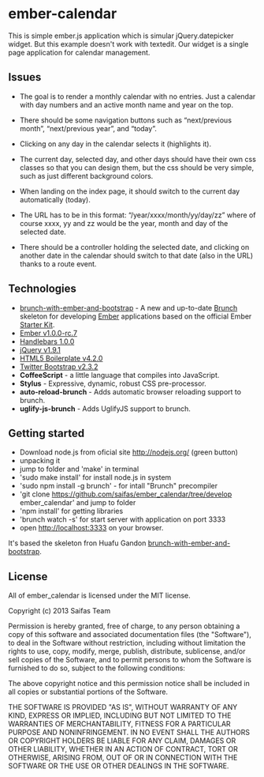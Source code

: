 # ember-calendar
This is simple ember.js application which is simular jQuery.datepicker widget.
But this example doesn't work with textedit.
Our widget is a single page application for calendar management.

## Issues
- The goal is to render a monthly calendar with no entries. Just a calendar with day numbers and an active month name and year on the top.

- There should be some navigation buttons such as “next/previous month”, “next/previous year”, and “today”.

- Clicking on any day in the calendar selects it (highlights it).

- The current day, selected day, and other days should have their own css classes so that you can design them, but the css should be very simple, such as just different background colors.

- When landing on the index page, it should switch to the current day automatically (today).

- The URL has to be in this format: “/year/xxxx/month/yy/day/zz” where of course xxxx, yy and zz would be the year, month and day of the selected date.

- There should be a controller holding the selected date, and clicking on another date in the calendar should switch to that date (also in the URL) thanks to a route event.

## Technologies
- [brunch-with-ember-and-bootstrap](https://github.com/huafu/brunch-with-ember-and-bootstrap) - A new and up-to-date [Brunch](http://brunch.io) skeleton for developing [Ember](http://emberjs.com) applications based on the official Ember [Starter Kit](https://github.com/emberjs/starter-kit/archive/master.zip).
- [Ember v1.0.0-rc.7](http://emberjs.com)
- [Handlebars 1.0.0](http://handlebarsjs.com)
- [jQuery v1.9.1](http://jquery.com)
- [HTML5 Boilerplate v4.2.0](http://html5boilerplate.com)
- [Twitter Bootstrap v2.3.2](https://github.com/twitter/bootstrap)
- **CoffeeScript** - a little language that compiles into JavaScript.
- **Stylus** - Expressive, dynamic, robust CSS pre-processor.
- **auto-reload-brunch** - Adds automatic browser reloading support to brunch.
- **uglify-js-brunch** - Adds UglifyJS support to brunch.

## Getting started
- Download node.js from oficial site http://nodejs.org/ (green button)
- unpacking it
- jump to folder and 'make' in terminal
- 'sudo make install' for install node.js in system
- 'sudo npm install -g brunch' - for intall "Brunch" precompiler
- 'git clone https://github.com/saifas/ember_calendar/tree/develop ember_calendar' and jump to folder
- 'npm install' for getting libraries
- 'brunch watch -s' for start server with application on port 3333
- open [http://localhost:3333](http://localhost:3333) on your browser.

It's based the skeleton fron Huafu Gandon [brunch-with-ember-and-bootstrap](https://github.com/huafu/brunch-with-ember-and-bootstrap).


## License
All of ember_calendar is licensed under the MIT license.

Copyright (c) 2013 Saifas Team

Permission is hereby granted, free of charge, to any person obtaining a copy of this software and associated documentation files (the "Software"), to deal in the Software without restriction, including without limitation the rights to use, copy, modify, merge, publish, distribute, sublicense, and/or sell copies of the Software, and to permit persons to whom the Software is furnished to do so, subject to the following conditions:

The above copyright notice and this permission notice shall be included in all copies or substantial portions of the Software.

THE SOFTWARE IS PROVIDED "AS IS", WITHOUT WARRANTY OF ANY KIND, EXPRESS OR IMPLIED, INCLUDING BUT NOT LIMITED TO THE WARRANTIES OF MERCHANTABILITY, FITNESS FOR A PARTICULAR PURPOSE AND NONINFRINGEMENT. IN NO EVENT SHALL THE AUTHORS OR COPYRIGHT HOLDERS BE LIABLE FOR ANY CLAIM, DAMAGES OR OTHER LIABILITY, WHETHER IN AN ACTION OF CONTRACT, TORT OR OTHERWISE, ARISING FROM, OUT OF OR IN CONNECTION WITH THE SOFTWARE OR THE USE OR OTHER DEALINGS IN THE SOFTWARE.
